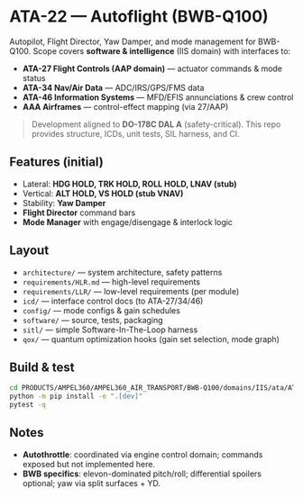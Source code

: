 # ATA-22 — Autoflight (BWB-Q100)

Autopilot, Flight Director, Yaw Damper, and mode management for BWB-Q100. Scope covers **software & intelligence** (IIS domain) with interfaces to:
- **ATA-27 Flight Controls (AAP domain)** — actuator commands & mode status
- **ATA-34 Nav/Air Data** — ADC/IRS/GPS/FMS data
- **ATA-46 Information Systems** — MFD/EFIS annunciations & crew control
- **AAA Airframes** — control-effect mapping (via 27/AAP)

> Development aligned to **DO-178C DAL A** (safety-critical). This repo provides structure, ICDs, unit tests, SIL harness, and CI.

## Features (initial)
- Lateral: **HDG HOLD, TRK HOLD, ROLL HOLD, LNAV (stub)**
- Vertical: **ALT HOLD, VS HOLD (stub VNAV)**
- Stability: **Yaw Damper**
- **Flight Director** command bars
- **Mode Manager** with engage/disengage & interlock logic

## Layout
- `architecture/` — system architecture, safety patterns
- `requirements/HLR.md` — high-level requirements
- `requirements/LLR/` — low-level requirements (per module)
- `icd/` — interface control docs (to ATA-27/34/46)
- `config/` — mode configs & gain schedules
- `software/` — source, tests, packaging
- `sitl/` — simple Software-In-The-Loop harness
- `qox/` — quantum optimization hooks (gain set selection, mode graph)

## Build & test
```bash
cd PRODUCTS/AMPEL360/AMPEL360_AIR_TRANSPORT/BWB-Q100/domains/IIS/ata/ATA-22/IIS/ata/ATA-22/software
python -m pip install -e ".[dev]"
pytest -q
```

## Notes

* **Autothrottle**: coordinated via engine control domain; commands exposed but not implemented here.
* **BWB specifics**: elevon-dominated pitch/roll; differential spoilers optional; yaw via split surfaces + YD.